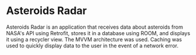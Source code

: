 # Asteroids Radar

Asteroids Radar is an application that receives data about asteroids from NASA's API using Retrofit, stores it in a database using ROOM, and displays it using a recycler view. The MVVM architecture was used. Caching was used to quickly display data to the user in the event of a network error.